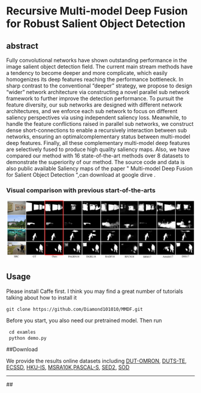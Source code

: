 # Recursive Multi-model Deep Fusion for Robust Salient Object Detection

## abstract
Fully convolutional networks have shown outstanding performance in the image salient object detection field. The current main stream methods have a tendency to become deeper and more complicate, which easily homogenizes its deep features reaching the performance bottleneck. In sharp contrast to the conventional “deeper” strategy, we propose to design “wider” network architecture via constructing a novel parallel sub network framework to further improve the detection performance. To pursuit the feature diversity, our sub networks are designed with different network architectures, and we enforce each sub network to focus on different saliency perspectives via using independent saliency loss. Meanwhile, to handle the feature conflictions raised in parallel sub networks, we construct dense short-connections to enable a recursively interaction between sub networks, ensuring an optimalcomplementary status between multi-model deep features. Finally, all these complementary multi-model deep features are selectively fused to produce high quality saliency maps. Also, we have compared our method with 16 state-of-the-art methods over 8 datasets to demonstrate the superiority of our method. The source code and data is also public available Saliency maps of the paper " Multi-model Deep Fusion for Salient Object Detection ",can download at google dirve .

### Visual comparison with previous start-of-the-arts

![fig1](./image/sal_map.png)

## Usage
Please install Caffe first. I think you may find a great number of tutorials talking about how to install it


	
	git clone https://github.com/Diamond101010/MMDF.git
	
Before you start, you also need our pretrained model.
 Then run
 
	 cd examles
	 python demo.py


##Download

We provide the results online datasets including  [DUT-OMRON](https://drive.google.com/open?id=1hq6w_LhvMblyYdLFFskLtR77wm4NDFFm), [DUTS-TE](https://drive.google.com/open?id=1LYsFtnCOGiCSL4nyyD9UWw1T0gBo-34F), [ECSSD](https://drive.google.com/open?id=1QHkds8ZMAB_YdJZ8WaOb-mFQnHDa55Un), [HKU-IS](https://drive.google.com/open?id=1ApPVWLRDJDsT0iM54jZyevkErqcVPJSy), [MSRA10K](https://drive.google.com/open?id=1-u1KEfbYWXrJ1Ku1bgW8dZ1i2FnwjGiX),[PASCAL-S](https://drive.google.com/open?id=1jMuhfouo3sFXcDYHZtt8S7iWanUv4ftE), [SED2](https://drive.google.com/open?id=1PwyQvGqaeMKrz91JomZ-0OGQUgOV2XAN), [SOD](https://drive.google.com/open?id=1dwwZ-bxrUAYI0Q7q2Q8SXKP0WFYn25cf)

<hr>
## 



